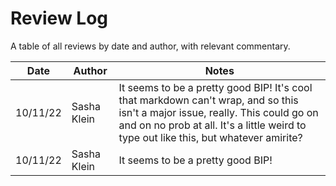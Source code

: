 # Review Log

A table of all reviews by date and author, with relevant commentary.

|   Date   |           Author             |                               Notes                               |
|----------|------------------------------|-------------------------------------------------------------------|
| 10/11/22 | Sasha Klein                  | It seems to be a pretty good BIP! It's cool that markdown can't wrap, and so this isn't a major issue, really. This could go on and on no prob at all. It's a little weird to type out like this, but whatever amirite? |
| 10/11/22 | Sasha Klein                  | It seems to be a pretty good BIP!                                 |
